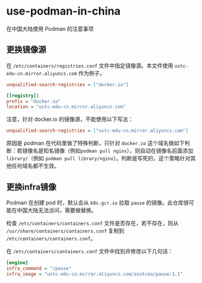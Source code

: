 # use-podman-in-china
在中国大陆使用 Podman 的注意事项

## 更换镜像源

在 `/etc/containers/registries.conf` 文件中指定镜像源。本文件使用 `ustc-edu-cn.mirror.aliyuncs.com` 作为例子。

```ini
unqualified-search-registries = ["docker.io"]

[[registry]]
prefix = "docker.io"
location = "ustc-edu-cn.mirror.aliyuncs.com"
```

注意，针对 docker.io 的镜像源，不能使用以下写法：

```ini
unqualified-search-registries = ["ustc-edu-cn.mirror.aliyuncs.com"]
```

原因是 podman 在代码里做了特殊判断，只针对 `docker.io` 这个域名做如下判断：若镜像名是知名镜像（例如`podman pull nginx`），则自动在镜像名前面添加`library/`（例如 `podman pull library/nginx`）。判断是写死的，这个策略针对其他任何域名都不生效。

## 更换infra镜像

Podman 在创建 pod 时，默认会从 `k8s.gcr.io` 拉取 `pause` 的镜像。此仓库很可能在中国大陆无法访问，需要做替换。

检查 `/etc/containers/containers.conf` 文件是否存在，若不存在，则从 `/usr/share/containers/containers.conf` 复制到 `/etc/containers/containers.conf`。

在 `/etc/containers/containers.conf` 文件中找到并修改以下几句话：

```ini
[engine]
infra_command = "/pause"
infra_image = "ustc-edu-cn.mirror.aliyuncs.com/aiotceo/pause:3.1"
```
